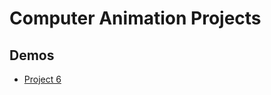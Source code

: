 # Computer Animation Projects

## Demos

* [Project 6](https://www.youtube.com/watch?v=gSZYbGCMh94&feature=youtu.be)